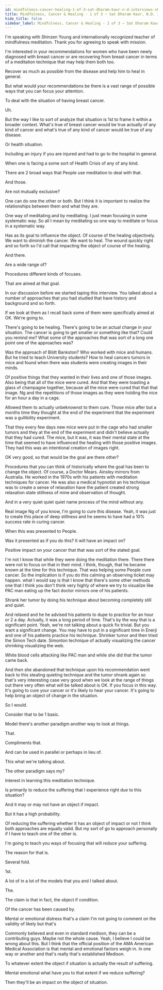 ```yaml
---
id: mindfulness-cancer-healing-1-of-3-sat-dharam-kaur-n-d-interviews-shinzen-young
title: Mindfulness, Cancer & Healing - 1 of 3 ~ Sat Dharam Kaur, N.D. Interviews Shinzen Young
hide_title: false
sidebar_label: Mindfulness, Cancer & Healing - 1 of 3 ~ Sat Dharam Kaur, N.D. Interviews Shinzen Young
---
```



I'm speaking with Shinzen Young and internationally recognized teacher of mindfulness meditation. Thank you for agreeing to speak with mission.

I'm interested in your recommendations for women who have been newly diagnosed with breast cancer or are recovering from breast cancer in terms of a meditation technique that may help them both too.

Recover as much as possible from the disease and help him to heal in general.

But what would your recommendations be there is a vast range of possible ways that you can focus your attention.

To deal with the situation of having breast cancer.

Uh.

But the way I like to sort of analyze that situation is 1st to frame it within a broader context. What's true of breast cancer would be true actually of any kind of cancer and what's true of any kind of cancer would be true of any disease.

Or health situation.

Including an injury if you are injured and had to go to the hospital in general.

When one is facing a some sort of Health Crisis of any of any kind.

There are 2 broad ways that People use meditation to deal with that.

And those.

Are not mutually exclusive?

One can do one the other or both. But I think it is important to realize the relationships between them and what they are.

One way of meditating and by meditating. I just mean focusing in some systematic way. So all I mean by meditating so one way to meditate or focus in a systematic way.

Has as its goal to influence the object. Of course of the healing objectively. We want to diminish the cancer. We want to heal. The wound quickly right and so forth so I'd call that impacting the object of course of the healing.

And there.

Are a wide range of?

Procedures different kinds of focuses.

That are aimed at that goal.

In our discussion before we started taping this interview. You talked about a number of approaches that you had studied that have history and background and so forth.

If we look at them as I recall back some of them were specifically aimed at OK. We're going to.

There's going to be healing. There's going to be an actual change in your situation. The cancer is going to get smaller or something like that? Could you remind me? What some of the approaches that was sort of a long one point one of the approaches was?

Was the approach of Bildt Bankston? Who worked with mice and humans. But he tried to teach University students? How to heal cancers tumors in mice and found when there was students were creating images in their minds.

Of positive things that they wanted in their lives and one of those images. Also being that all of the mice were cured. And that they were toasting a glass of champagne together, because all the mice were cured that that that image. Ng and the repetitions of those images as they were holding the nice for an hour a day in a cage.

Allowed them to actually unbeknownst to them cure. Those mice after but a months time they thought at the end of the experiment that the experiment was a gullibility experiment.

That they every few days new mice were put in the cage who had smaller tumors and they at the end of the experiment and didn't believe actually that they had cured. The mice, but it was, it was their mental state at the time that seemed to have influenced the healing with those positive images. They had this was an intentional creation of images right.

OK very good, so that would be the goal are there other?

Procedures that you can think of historically where the goal has been to change the object. Of course, a Doctor Mears. Ainsley mirrors from Australia. He worked in the 1970s with his patients with meditation techniques for cancer. He was also a medical hypnotist an his technique was to create a sense of relaxation have the patient created strong relaxation state stillness of mine and observation of thought.

And in a very quiet quiet quiet name process of the mind without any.

Real image Ng of you know, I'm going to cure this disease. Yeah, it was just to create this place of deep stillness and he seems to have had a 10% success rate in curing cancer.

When this was presented to People.

Was it presented as if you do this? It will have an impact on?

Positive impact on your cancer that that was sort of the stated goal.

I'm not I know that while they were doing the meditation there. There there were not to focus on that in their mind. I think, though, that he became known at the time for this technique. That was helping some People cure cancer. So the implication is if you do this calming an observing ticket may happen. what I would say is that I know that there's some other methods one that I think you don't think very highly of where we try to visualize like PAC man eating up the fact doctor mirrors one of his patients.

Shrank her tumor by doing his technique about becoming completely still and quiet.

And relaxed and he he advised his patients to dupe to practice for an hour or 2 a day. Actually, it was a long period of time. That's by the way that is a significant point. Yeah, we're not talking about a quick fix trivial. But you want a significant change. You may have to put in a significant time in Enerji and one of his patients practice his technique. Shrinker tumor and then tried the Simon Tech date. Simonton technique of actually visualizing the cancer shrinking visualizing the web.

White blood cells attacking like PAC man and while she did that the tumor came back.

And then she abandoned that technique upon his recommendation went back to this stealing quieting technique and the tumor shrank again so that's very interesting case very good when we look at the range of things out there very often what will be talked about is OK. If you focus in this way. It's going to cure your cancer or it's likely to hear your cancer. It's going to help bring an object of change in the situation.

So I would.

Consider that to be 1 basic.

Model there's another paradigm another way to look at things.

That.

Compliments that.

And can be used in parallel or perhaps in lieu of.

This what we're talking about.

The other paradigm says my?

Interest in learning this meditation technique.

Is primarily to reduce the suffering that I experience right due to this situation?

And it may or may not have an object if impact.

But it has a high probability.

Of reducing the suffering whether it has an object of impact or not I think both approaches are equally valid. But my sort of go to approach personally if I have to teach one of the other is.

I'm going to teach you ways of focusing that will reduce your suffering.

The reason for that is.

Several fold.

1st.

A lot of in a lot of the models that you and I talked about.

The.

The claim is that in fact, the object if condition.

Of the cancer has been caused by.

Mental or emotional distress that's a claim I'm not going to comment on the validity of likely but that's

Commonly believed and even in standard medison, they can be a contributing guys. Maybe not the whole cause. Yeah, I believe I could be wrong about this. But I think that the official position of the AMA American Medical Association is that mental and emotional factors weigh in. In one way or another and that's really that's established Medison.

To whatever extent the object if situation is actually the result of suffering.

Mental emotional what have you to that extent if we reduce suffering?

Then they'll be an impact on the object of situation.

